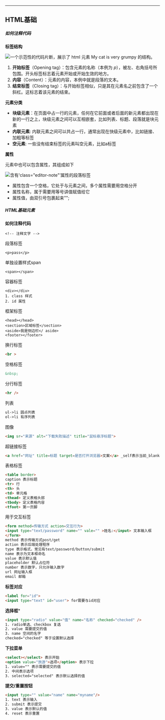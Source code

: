 ---

## HTML基础

##### 如何注释代码



**标签结构**

![一个示范性的代码片断，展示了 html 元素 <p> My cat is very grumpy </p> 的结构。](https://developer.mozilla.org/en-US/docs/Learn/HTML/Introduction_to_HTML/Getting_started/grumpy-cat-small.png)

1. **开始标签**（Opening tag）：包含元素的名称（本例为 *p*），被左、右角括号所包围。开头标签标志着元素开始或开始生效的地方。
2. **内容**（Content）：元素的内容，本例中就是段落的文本。
3. **结束标签**（Closing tag）：与开始标签相似，只是其在元素名之前包含了一个斜杠。这标志着该元素的结束。

**元素分类**

- **块级元素**：在页面中占一行的元素，任何在它前面或者后面的新元素都出现在新的一行之上，块级元素之间可以互相嵌套，比如列表、标题、段落就是块元素
- **内联元素**: 内联元素之间可以共占一行，通常出现在快级元素中，比如链接、加粗等标签
- **空元素**: 一些没有结束标签的元素叫空元素，比如a标签

**属性**

元素中也可以包含属性，其组成如下

![含有‘class="editor-note"’属性的段落标签](https://developer.mozilla.org/en-US/docs/Learn/HTML/Introduction_to_HTML/Getting_started/grumpy-cat-attribute-small.png)

- 属性包含一个空格，它处于与元素之间，多个属性需要用空格分开
- 属性名称，属于需要用等号讲值赋值给它
- 属性值，由双引号包裹起来"";

##### HTML基础元素

**如何注释代码**

```
<!-- 注释文字 -->
```
段落标签
```
<p>pass</p>
```
单独设置样式span
```
<span></span>
```
容器标签<div>
```
<div></div>
1. class 样式
2. id 属性
```
框架标签
```
<head></head>
<section>区域标签</section>
<aside>我是侧边栏</ aside>
<footer></footer>
```
换行标签
```html
<br >
```
空格标签
```html
&nbsp;
```
分行标签
```html
<hr />
```
列表
```html
ul->li 圆点列表
ol->li 有序列表
```
图像
```html
<img sr="来源" alt="下载失败描述" title="鼠标悬浮标题">
```
超链接标签
```html
<a href="网址" title=标题 target=是否打开浏览器>文案</a> _self表示当前_blank表示重新打开
```
表格标签
```html
<table border>
caption 表示标题
<tr> 行
<th> 头
<td> 单元格
<thead> 定义表格头部
<tbody> 定义表格内容
<tfoot> 第一页脚
```
用于交互标签
```html
<form method=传输方式 action=交互行为>
<input type="text/password" name="" vale="" >姓名:</input> 文本输入框
</form>
method 表示传输方式post/get
action 表示后端处理程序
type 表示格式，常见有text/password/button/submit
name 表示为文本框命名
value 表示默认值
placeholder 默认占位符
number 表示数字，只允许输入数字
url 网址输入框
email 邮箱
```
**标签对应**

```html
<label for="id">
<input type="text" id="user"> for需要与id对应
```
**选择框***

```html
<input type="radio" value="值" name="名称" checked="checked" /> 
1. radio单选、checkbox 复选
2. value 需要提交的值
3. name 空间的名字
checked="checked" 等于设置默认选择
```

**下拉菜单**

```html
<select></select> 表示开始
<option value="旅游">选项</option> 表示下拉
1. value="" 表示需要提交的值
2. 中间表示选项
3. selected="selected" 表示默认选择的值
```

**提交/重置按钮**

```html
<input type="" value="name" name="myname"/>
1. text 表示输入
2. submit 表示提交
3. value 表示默认的值
4. reset 表示重置
```

